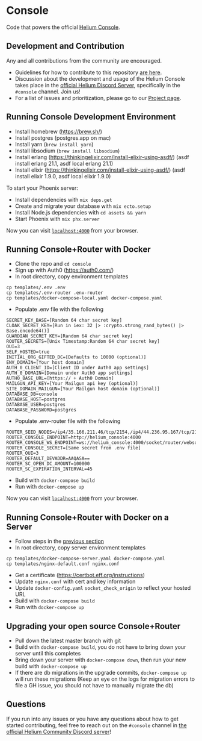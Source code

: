 # Console

Code that powers the official [Helium Console](https://console.helium.com/).

## Development and Contribution

Any and all contributions from the community are encouraged.

- Guidelines for how to contribute to this repository [are here](https://github.com/helium/console/blob/master/CONTRIBUTING.md).
- Discussion about the development and usage of the Helium Console takes place in the [official Helium Discord Server](https://discord.gg/helium), specifically in the `#console` channel. Join us!
- For a list of issues and prioritization, please go to our [Project page](https://github.com/orgs/helium/projects/15).

## Running Console Development Environment

  * Install homebrew (https://brew.sh/)
  * Install postgres (postgres.app on mac)
  * Install yarn (`brew install yarn`)
  * Install libsodium (`brew install libsodium`)
  * Install erlang (https://thinkingelixir.com/install-elixir-using-asdf/) (asdf install erlang 21.1, asdf local erlang 21.1)
  * Install elixir (https://thinkingelixir.com/install-elixir-using-asdf/) (asdf install elixir 1.9.0, asdf local elixir 1.9.0)

To start your Phoenix server:

  * Install dependencies with `mix deps.get`
  * Create and migrate your database with `mix ecto.setup`
  * Install Node.js dependencies with `cd assets && yarn`
  * Start Phoenix with `mix phx.server`

Now you can visit [`localhost:4000`](http://localhost:4000) from your browser.

## Running Console+Router with Docker

  * Clone the repo and `cd console`
  * Sign up with Auth0 (https://auth0.com/)
  * In root directory, copy environment templates
  ```
  cp templates/.env .env
  cp templates/.env-router .env-router
  cp templates/docker-compose-local.yaml docker-compose.yaml
  ```
  * Populate .env file with the following
  ```
  SECRET_KEY_BASE=[Random 64 char secret key]
  CLOAK_SECRET_KEY=[Run in iex: 32 |> :crypto.strong_rand_bytes() |> Base.encode64()]
  GUARDIAN_SECRET_KEY=[Random 64 char secret key]
  ROUTER_SECRETS=[Unix Timestamp:Random 64 char secret key]
  OUI=3
  SELF_HOSTED=true
  INITIAL_ORG_GIFTED_DC=[Defaults to 10000 (optional)]
  ENV_DOMAIN=[Your host domain]
  AUTH_0_CLIENT_ID=[Client ID under Auth0 app settings]
  AUTH_0_DOMAIN=[Domain under Auth0 app settings]
  AUTH0_BASE_URL=[https:// + Auth0 Domain]
  MAILGUN_API_KEY=[Your Mailgun api key (optional)]
  SITE_DOMAIN_MAILGUN=[Your Mailgun host domain (optional)]
  DATABASE_DB=console
  DATABASE_HOST=postgres
  DATABASE_USER=postgres
  DATABASE_PASSWORD=postgres
  ```
  * Populate .env-router file with the following
  ```
  ROUTER_SEED_NODES=/ip4/35.166.211.46/tcp/2154,/ip4/44.236.95.167/tcp/2154
  ROUTER_CONSOLE_ENDPOINT=http://helium_console:4000
  ROUTER_CONSOLE_WS_ENDPOINT=ws://helium_console:4000/socket/router/websocket
  ROUTER_CONSOLE_SECRET=[Same secret from .env file]
  ROUTER_OUI=3
  ROUTER_DEFAULT_DEVADDR=AAQASA==
  ROUTER_SC_OPEN_DC_AMOUNT=100000
  ROUTER_SC_EXPIRATION_INTERVAL=45
  ```
  * Build with `docker-compose build`
  * Run with `docker-compose up`

Now you can visit [`localhost:4000`](http://localhost:4000) from your browser.

## Running Console+Router with Docker on a Server

  * Follow steps in the [previous section](#running-console+router-with-docker)
  * In root directory, copy server environment templates
  ```
  cp templates/docker-compose-server.yaml docker-compose.yaml
  cp templates/nginx-default.conf nginx.conf
  ```
  * Get a certificate (https://certbot.eff.org/instructions)
  * Update `nginx.conf` with cert and key information
  * Update `docker-config.yaml` `socket_check_origin` to reflect your hosted URL
  * Build with `docker-compose build`
  * Run with `docker-compose up`

## Upgrading your open source Console+Router

  * Pull down the latest master branch with git
  * Build with `docker-compose build`, you do not have to bring down your server until this completes
  * Bring down your server with `docker-compose down`, then run your new build with `docker-compose up`
  * If there are db migrations in the upgrade commits, `docker-compose up` will run these migrations (Keep an eye on the logs for migration errors to file a GH issue, you should not have to manually migrate the db)

## Questions

If you run into any issues or you have any questions about how to get started contributing, feel free to reach out on the `#console` channel in [the official Helium Community Discord server](http://discord.gg/helium)!
